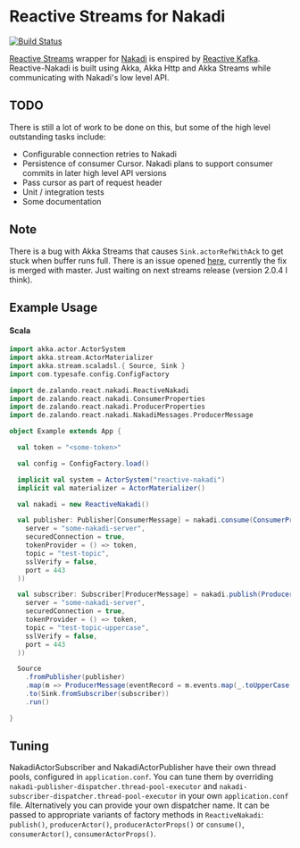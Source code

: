 # Reactive Streams for Nakadi

[![Build Status](https://travis-ci.org/zalando/reactive-nakadi.svg?branch=master)](https://travis-ci.org/zalando/reactive-nakadi)

[Reactive Streams](http://www.reactive-streams.org) wrapper for [Nakadi](https://github.com/zalando/nakadi) is enspired by [Reactive Kafka](https://github.com/softwaremill/reactive-kafka). Reactive-Nakadi is built using Akka, Akka Http and Akka Streams while communicating with Nakadi's low level API.

## TODO
There is still a lot of work to be done on this, but some of the high level outstanding tasks include:
- Configurable connection retries to Nakadi
- Persistence of consumer Cursor. Nakadi plans to support consumer commits in later high level API versions
- Pass cursor as part of request header
- Unit / integration tests
- Some documentation

## Note
There is a bug with Akka Streams that causes `Sink.actorRefWithAck` to get stuck when buffer runs full. There is an issue opened [here](https://github.com/akka/akka/issues/19653), currently the fix is merged with master. Just waiting on next streams release (version 2.0.4 I think).


## Example Usage

#### Scala
```scala
import akka.actor.ActorSystem
import akka.stream.ActorMaterializer
import akka.stream.scaladsl.{ Source, Sink }
import com.typesafe.config.ConfigFactory

import de.zalando.react.nakadi.ReactiveNakadi
import de.zalando.react.nakadi.ConsumerProperties
import de.zalando.react.nakadi.ProducerProperties
import de.zalando.react.nakadi.NakadiMessages.ProducerMessage

object Example extends App {

  val token = "<some-token>"

  val config = ConfigFactory.load()

  implicit val system = ActorSystem("reactive-nakadi")
  implicit val materializer = ActorMaterializer()

  val nakadi = new ReactiveNakadi()

  val publisher: Publisher[ConsumerMessage] = nakadi.consume(ConsumerProperties(
    server = "some-nakadi-server",
    securedConnection = true,
    tokenProvider = () => token,
    topic = "test-topic",
    sslVerify = false,
    port = 443
  ))

  val subscriber: Subscriber[ProducerMessage] = nakadi.publish(ProducerProperties(
    server = "some-nakadi-server",
    securedConnection = true,
    tokenProvider = () => token,
    topic = "test-topic-uppercase",
    sslVerify = false,
    port = 443
  ))

  Source
    .fromPublisher(publisher)
    .map(m => ProducerMessage(eventRecord = m.events.map(_.toUpperCase())))
    .to(Sink.fromSubscriber(subscriber))
    .run()

}
```

## Tuning

NakadiActorSubscriber and NakadiActorPublisher have their own thread pools, configured in `application.conf`.
You can tune them by overriding `nakadi-publisher-dispatcher.thread-pool-executor` and
`nakadi-subscriber-dispatcher.thread-pool-executor` in your own `application.conf` file.
Alternatively you can provide your own dispatcher name. It can be passed to appropriate variants of factory methods in
`ReactiveNakadi`: `publish()`, `producerActor()`, `producerActorProps()` or `consume()`, `consumerActor()`, `consumerActorProps()`.

